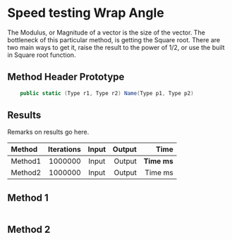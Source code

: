 # Speed testing Wrap Angle

The Modulus, or Magnitude of a vector is the size of the vector. The bottleneck of this particular method, is getting the Square root. There are two main ways to get it, raise the result to the power of 1/2, or use the built in Square root function.  

## Method Header Prototype

```c#
    public static (Type r1, Type r2) Name(Type p1, Type p2)
```

## Results

Remarks on results go here.

| Method | Iterations | Input | Output | Time |
|:---|---:|:---:|---:|---:|
| Method1 | 1000000 | Input | Output | **Time ms** |
| Method2 | 1000000 | Input | Output | Time ms |

## Method 1

```c#

```

## Method 2

```c#

```
